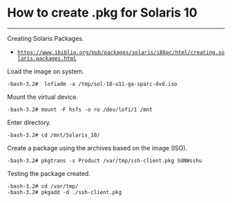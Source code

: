 # How to create .pkg for Solaris 10

---

Creating Solaris Packages.
- <a href="https://www.ibiblio.org/pub/packages/solaris/i86pc/html/creating.solaris.packages.html" target="_blank">`https://www.ibiblio.org/pub/packages/solaris/i86pc/html/creating.solaris.packages.html`</a>


Load the image on system.
```console
-bash-3.2#  lofiadm -a /tmp/sol-10-u11-ga-sparc-dvd.iso 
```

Mount the virtual device.
```console
-bash-3.2# mount -F hsfs -o ro /dev/lofi/1 /mnt
```

Enter directory.
```console
-bash-3.2# cd /mnt/Solaris_10/
```

Create a package using the archives based on the image (ISO).
```console
-bash-3.2# pkgtrans -s Product /var/tmp/ssh-client.pkg SUNWsshu
```

Testing the package created.
```console
-bash-3.2# cd /var/tmp/
-bash-3.2# pkgadd -d ./ssh-client.pkg
```